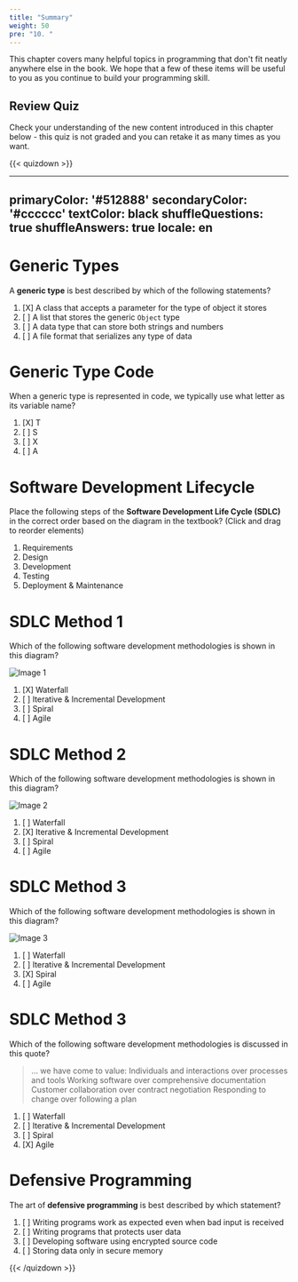 ```yaml
---
title: "Summary"
weight: 50
pre: "10. "
---
```


This chapter covers many helpful topics in programming that don't fit neatly anywhere else in the book. We hope that a few of these items will be useful to you as you continue to build your programming skill.

## Review Quiz

Check your understanding of the new content introduced in this chapter below - this quiz is not graded and you can retake it as many times as you want.

{{< quizdown >}}

---
primaryColor: '#512888'
secondaryColor: '#cccccc'
textColor: black
shuffleQuestions: true
shuffleAnswers: true
locale: en
---

# Generic Types

A **generic type** is best described by which of the following statements?

1. [X] A class that accepts a parameter for the type of object it stores
1. [ ] A list that stores the generic `Object` type
1. [ ] A data type that can store both strings and numbers
1. [ ] A file format that serializes any type of data

# Generic Type Code

When a generic type is represented in code, we typically use what letter as its variable name?

1. [X] T
1. [ ] S
1. [ ] X
1. [ ] A

# Software Development Lifecycle

Place the following steps of the **Software Development Life Cycle (SDLC)** in the correct order based on the diagram in the textbook? (Click and drag to reorder elements)

1. Requirements
2. Design
3. Development
4. Testing
5. Deployment & Maintenance

# SDLC Method 1

Which of the following software development methodologies is shown in this diagram?

![Image 1](/cc410/images/20/waterfall.svg)

1. [X] Waterfall
1. [ ] Iterative & Incremental Development
1. [ ] Spiral
1. [ ] Agile

# SDLC Method 2

Which of the following software development methodologies is shown in this diagram?

![Image 2](/cc410/images/20/iter_wiki.svg)

1. [ ] Waterfall
1. [X] Iterative & Incremental Development
1. [ ] Spiral
1. [ ] Agile

# SDLC Method 3

Which of the following software development methodologies is shown in this diagram?

![Image 3](/cc410/images/20/spiral.svg)

1. [ ] Waterfall
1. [ ] Iterative & Incremental Development
1. [X] Spiral
1. [ ] Agile

# SDLC Method 3

Which of the following software development methodologies is discussed in this quote?

> … we have come to value: Individuals and interactions over processes and tools Working software over comprehensive documentation Customer collaboration over contract negotiation Responding to change over following a plan

1. [ ] Waterfall
1. [ ] Iterative & Incremental Development
1. [ ] Spiral
1. [X] Agile

# Defensive Programming

The art of **defensive programming** is best described by which statement?

1. [ ] Writing programs work as expected even when bad input is received
1. [ ] Writing programs that protects user data
1. [ ] Developing software using encrypted source code
1. [ ] Storing data only in secure memory

{{< /quizdown >}}